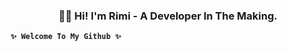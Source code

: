 <h3 align="center"> 👋🏾  Hi! I'm Rimi - A Developer In The Making. </h3>

**`✨ Welcome To My Github ✨`** 
